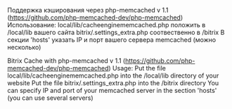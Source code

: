 Поддержка кэширования через php-memcached v 1.1
(https://github.com/php-memcached-dev/php-memcached)
Использование:
local/lib/cacheenginememcached.php положить в /local/lib вашего сайта
bitrix/.settings_extra.php соотвественно в /bitrix
В секции 'hosts' указать IP и порт вашего сервера memcached (можно несколько)

Bitrix Cache with php-memcached v 1.1
(https://github.com/php-memcached-dev/php-memcached)
Usage:
Put the file local/lib/cacheenginememcached.php into the /local/lib directory of your website
Put the file bitrix/.settings_extra.php into the /bitrix directory 
You can specify IP and port of your memcached server in the section 'hosts' (you can use several servers)
